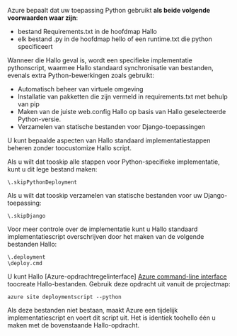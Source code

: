 Azure bepaalt dat uw toepassing Python gebruikt **als beide volgende voorwaarden waar zijn**:

* bestand Requirements.txt in de hoofdmap Hallo
* elk bestand .py in de hoofdmap hello of een runtime.txt die python specificeert

Wanneer die Hallo geval is, wordt een specifieke implementatie pythonscript, waarmee Hallo standaard synchronisatie van bestanden, evenals extra Python-bewerkingen zoals gebruikt:

* Automatisch beheer van virtuele omgeving
* Installatie van pakketten die zijn vermeld in requirements.txt met behulp van pip
* Maken van de juiste web.config Hallo op basis van Hallo geselecteerde Python-versie.
* Verzamelen van statische bestanden voor Django-toepassingen

U kunt bepaalde aspecten van Hallo standaard implementatiestappen beheren zonder toocustomize Hallo script.

Als u wilt dat tooskip alle stappen voor Python-specifieke implementatie, kunt u dit lege bestand maken:

    \.skipPythonDeployment

Als u wilt dat tooskip verzamelen van statische bestanden voor uw Django-toepassing:

    \.skipDjango 

Voor meer controle over de implementatie kunt u Hallo standaard implementatiescript overschrijven door het maken van de volgende bestanden Hallo:

    \.deployment
    \deploy.cmd

U kunt Hallo [Azure-opdrachtregelinterface] [ Azure command-line interface] toocreate Hallo-bestanden.  Gebruik deze opdracht uit vanuit de projectmap:

    azure site deploymentscript --python

Als deze bestanden niet bestaan, maakt Azure een tijdelijk implementatiescript en voert dit script uit.  Het is identiek toohello één u maken met de bovenstaande Hallo-opdracht.

[Azure command-line interface]: http://azure.microsoft.com/downloads/
